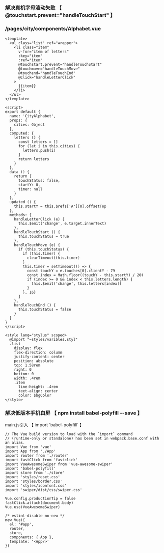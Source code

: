 ### 解决真机字母滚动失败 【 @touchstart.prevent="handleTouchStart" 】

### /pages/city/components/Alphabet.vue

```
<template>
  <ul class="list" ref="wrapper">
    <li class="item"
      v-for="item of letters"
      :key="item"
      :ref="item"
      @touchstart.prevent="handleTouchStart"
      @touchmove="handleTouchMove"
      @touchend="handleTouchEnd"
      @click="handleLetterClick"
    >
      {{item}}
    </li>
  </ul>
</template>

<script>
export default {
  name: 'CityAlphabet',
  props: {
    cities: Object
  },
  computed: {
    letters () {
      const letters = []
      for (let i in this.cities) {
        letters.push(i)
      }
      return letters
    }
  },
  data () {
    return {
      touchStatus: false,
      startY: 0,
      timer: null
    }
  },
  updated () {
    this.startY = this.$refs['A'][0].offsetTop
  },
  methods: {
    handleLetterClick (e) {
      this.$emit('change', e.target.innerText)
    },
    handleTouchStart () {
      this.touchStatus = true
    },
    handleTouchMove (e) {
      if (this.touchStatus) {
        if (this.timer) {
          clearTimeout(this.timer)
        }
        this.timer = setTimeout(() => {
          const touchY = e.touches[0].clientY - 79
          const index = Math.floor((touchY - this.startY) / 20)
          if (index >= 0 && index < this.letters.length) {
            this.$emit('change', this.letters[index])
          }
        }, 16)
      }
    },
    handleTouchEnd () {
      this.touchStatus = false
    }
  }
}
</script>

<style lang="stylus" scoped>
  @import "~styles/varibles.styl"
  .list
    display: flex
    flex-direction: column
    justify-content: center
    position: absolute
    top: 1.58rem
    right: 0
    bottom: 0
    width: .4rem
    .item
      line-height: .4rem
      text-align: center
      color: $bgColor
</style>
```

### 解决低版本手机白屏 【 npm install babel-polyfill --save 】

main.js引入 【 import 'babel-polyfill' 】

    // The Vue build version to load with the `import` command
    // (runtime-only or standalone) has been set in webpack.base.conf with an alias.
    import Vue from 'vue'
    import App from './App'
    import router from './router'
    import fastClick from 'fastclick'
    import VueAwesomeSwiper from 'vue-awesome-swiper'
    import 'babel-polyfill'
    import store from './store'
    import 'styles/reset.css'
    import 'styles/border.css'
    import 'styles/iconfont.css'
    import 'swiper/dist/css/swiper.css'

    Vue.config.productionTip = false
    fastClick.attach(document.body)
    Vue.use(VueAwesomeSwiper)

    /* eslint-disable no-new */
    new Vue({
      el: '#app',
      router,
      store,
      components: { App },
      template: '<App/>'
    })




